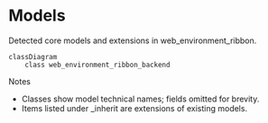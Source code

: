 # Models

Detected core models and extensions in web_environment_ribbon.

```mermaid
classDiagram
    class web_environment_ribbon_backend
```

Notes
- Classes show model technical names; fields omitted for brevity.
- Items listed under _inherit are extensions of existing models.
